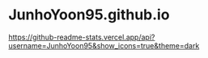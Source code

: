 # JunhoYoon95.github.io

https://github-readme-stats.vercel.app/api?username=JunhoYoon95&show_icons=true&theme=dark

